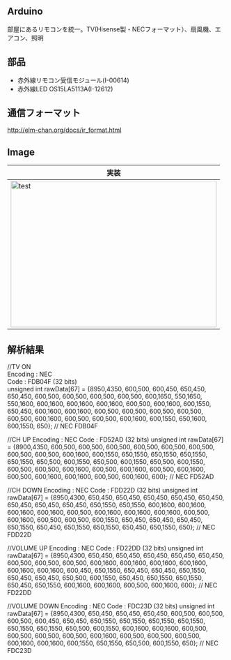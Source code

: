 ## Arduino
部屋にあるリモコンを統一。TV(Hisense製・NECフォーマット）、扇風機、エアコン、照明

## 部品
* 赤外線リモコン受信モジュール(I-00614)
* 赤外線LED OS15LA5113A(I-12612)

## 通信フォーマット
http://elm-chan.org/docs/ir_format.html


## Image
|実装|
|---|
|<img src="" alt="test" title="test" width="473" height="336">|


## 解析結果
//TV ON  
Encoding  : NEC  
Code      : FDB04F (32 bits)  
unsigned int  rawData[67] = {8950,4350, 600,500, 600,450, 650,450, 650,450, 600,500, 600,500, 600,500, 600,500, 600,1650, 550,1650, 550,1600, 600,1600, 600,1600, 600,1600, 600,500, 600,1600, 600,1550, 650,450, 600,1600, 600,1600, 600,500, 600,500, 600,500, 600,500, 600,500, 600,1600, 600,500, 600,500, 600,1600, 600,1550, 650,1600, 600,1550, 650};  // NEC FDB04F

//CH UP
Encoding  : NEC
Code      : FD52AD (32 bits)
unsigned int  rawData[67] = {8900,4350, 600,500, 600,500, 600,500, 600,500, 600,500, 600,500, 600,500, 600,500, 600,1600, 600,1550, 650,1550, 650,1550, 650,1550, 650,1550, 650,500, 600,1550, 650,500, 600,1550, 650,500, 600,1550, 600,500, 600,500, 600,1600, 600,500, 600,1600, 600,500, 600,1600, 600,500, 600,1600, 600,1600, 600,500, 600,1600, 600};  // NEC FD52AD

//CH DOWN
Encoding  : NEC
Code      : FDD22D (32 bits)
unsigned int  rawData[67] = {8950,4300, 650,450, 650,450, 650,450, 650,450, 650,450, 650,450, 650,450, 650,450, 650,1550, 650,1550, 600,1600, 600,1600, 600,1600, 600,1600, 600,500, 600,1600, 600,1600, 600,1600, 600,500, 600,1600, 600,500, 600,500, 600,1550, 650,450, 650,450, 650,450, 650,1550, 650,450, 650,1550, 650,1550, 650,450, 650,1550, 650};  // NEC FDD22D


//VOLUME UP
Encoding  : NEC
Code      : FD22DD (32 bits)
unsigned int  rawData[67] = {8950,4300, 650,450, 650,450, 650,450, 650,450, 650,450, 600,500, 600,500, 600,500, 600,1600, 600,1600, 600,1600, 600,1600, 600,1600, 600,1600, 600,450, 650,1550, 650,450, 650,450, 650,1550, 650,450, 650,450, 650,500, 600,1550, 650,450, 650,1550, 650,1550, 650,450, 650,1550, 600,1600, 600,1600, 600,500, 600,1600, 600};  // NEC FD22DD


//VOLUME DOWN
Encoding  : NEC
Code      : FDC23D (32 bits)
unsigned int  rawData[67] = {8950,4300, 650,450, 650,450, 650,450, 600,500, 600,500, 600,500, 600,450, 650,450, 650,1550, 650,1550, 650,1550, 650,1550, 650,1550, 650,1550, 650,500, 600,1550, 600,1600, 600,1600, 600,500, 600,500, 600,500, 600,500, 600,1600, 600,500, 600,500, 600,500, 600,1600, 600,1600, 600,1550, 650,1550, 650,500, 600,1550, 650};  // NEC FDC23D


